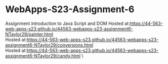 
# WebApps-S23-Assignment-6
Assignment introduction to Java Script and DOM
Hosted at:https://44-563-web-apps-s23.github.io/44563-webapps-s23-assignment6-NTaylor29/painter.html  \
Hosted at:https://44-563-web-apps-s23.github.io/44563-webapps-s23-assignment6-NTaylor29/conversions.html  \
Hosted at:https://44-563-web-apps-s23.github.io/44563-webapps-s23-assignment6-NTaylor29/candy.html  \
